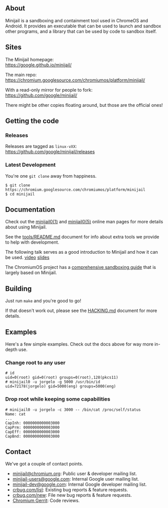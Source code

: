 ## About

Minijail is a sandboxing and containment tool used in ChromeOS and Android.
It provides an executable that can be used to launch and sandbox other programs,
and a library that can be used by code to sandbox itself.

## Sites

The Minijail homepage:<br/>
<https://google.github.io/minijail/>

The main repo:<br/>
<https://chromium.googlesource.com/chromiumos/platform/minijail/>

With a read-only mirror for people to fork:<br/>
<https://github.com/google/minijail/>

There might be other copies floating around, but those are the official ones!

## Getting the code

### Releases

Releases are tagged as `linux-vXX`:<br/>
<https://github.com/google/minijail/releases>

### Latest Development

You're one `git clone` away from happiness.

```
$ git clone https://chromium.googlesource.com/chromiumos/platform/minijail
$ cd minijail
```

## Documentation

Check out the [minijail0(1)](./minijail0.1) and [minijail0(5)](./minijail0.5)
online man pages for more details about using Minijail.

See the [tools/README.md](https://github.com/google/minijail/blob/HEAD/tools/README.md)
document for info about extra tools we provide to help with development.

The following talk serves as a good introduction to Minijail and how it can be used.
[video](https://drive.google.com/file/d/0BwPS_JpKyELWZTFBcTVsa1hhYjA/preview)
[slides](https://docs.google.com/presentation/d/1r6LpvDZtYrsl7ryOV4HtpUR-phfCLRL6PA-chcL1Kno/present)

The ChromiumOS project has a
[comprehensive sandboxing guide](https://chromium.googlesource.com/chromiumos/docs/+/HEAD/sandboxing.md)
that is largely based on Minijail.

## Building

Just run `make` and you're good to go!

If that doesn't work out, please see the
[HACKING.md](https://github.com/google/minijail/blob/HEAD/HACKING.md)
document for more details.

## Examples

Here's a few simple examples.
Check out the docs above for way more in-depth use.

### Change root to any user

```
# id
uid=0(root) gid=0(root) groups=0(root),128(pkcs11)
# minijail0 -u jorgelo -g 5000 /usr/bin/id
uid=72178(jorgelo) gid=5000(eng) groups=5000(eng)
```

### Drop root while keeping some capabilities

```
# minijail0 -u jorgelo -c 3000 -- /bin/cat /proc/self/status
Name: cat
...
CapInh: 0000000000003000
CapPrm: 0000000000003000
CapEff: 0000000000003000
CapBnd: 0000000000003000
```

## Contact

We've got a couple of contact points.

* [minijail@chromium.org](https://groups.google.com/a/chromium.org/forum/#!forum/minijail):
  Public user & developer mailing list.
* [minijail-users@google.com](https://groups.google.com/a/google.com/forum/#!forum/minijail-users):
  Internal Google user mailing list.
* [minijail-dev@google.com](https://groups.google.com/a/google.com/forum/#!forum/minijail-dev):
  Internal Google developer mailing list.
* [crbug.com/list](https://crbug.com/?q=component:OS>Systems>Minijail):
  Existing bug reports & feature requests.
* [crbug.com/new](https://bugs.chromium.org/p/chromium/issues/entry?components=OS>Systems>Minijail):
  File new bug reports & feature requests.
* [Chromium Gerrit](https://chromium-review.googlesource.com/q/project:chromiumos/platform/minijail):
  Code reviews.
